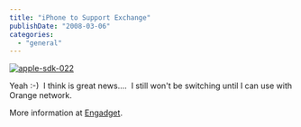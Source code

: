```yaml
---
title: "iPhone to Support Exchange"
publishDate: "2008-03-06"
categories: 
  - "general"
---
```


[![apple-sdk-022](https://ramberlinggeek.co.uk/wp-content/uploads/2008/03/apple-sdk-022.jpg)](https://www.engadget.com/2008/03/06/live-from-apples-iphone-press-conference/)

Yeah :-)  I think is great news....  I still won't be switching until I can use with Orange network.

More information at [Engadget](https://www.engadget.com/2008/03/06/live-from-apples-iphone-press-conference/).
